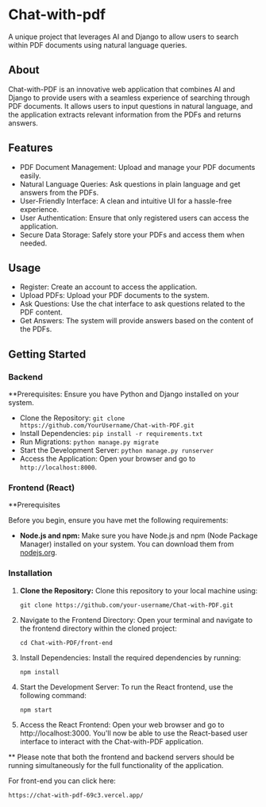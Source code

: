 # Chat-with-pdf

A unique project that leverages AI and Django to allow users to search within PDF documents using natural language queries. 

## About
Chat-with-PDF is an innovative web application that combines AI and Django to provide users with a seamless experience of searching through PDF documents. It allows users to input questions in natural language, and the application extracts relevant information from the PDFs and returns answers.

## Features
- PDF Document Management: Upload and manage your PDF documents easily.
- Natural Language Queries: Ask questions in plain language and get answers from the PDFs.
- User-Friendly Interface: A clean and intuitive UI for a hassle-free experience.
- User Authentication: Ensure that only registered users can access the application.
- Secure Data Storage: Safely store your PDFs and access them when needed.


## Usage
- Register: Create an account to access the application.
- Upload PDFs: Upload your PDF documents to the system.
- Ask Questions: Use the chat interface to ask questions related to the PDF content.
- Get Answers: The system will provide answers based on the content of the PDFs.


## Getting Started
### Backend
  **Prerequisites: Ensure you have Python and Django installed on your system.
  - Clone the Repository: `git clone https://github.com/YourUsername/Chat-with-PDF.git`
  - Install Dependencies: `pip install -r requirements.txt`
  - Run Migrations: `python manage.py migrate`
  - Start the Development Server: `python manage.py runserver`
  - Access the Application: Open your browser and go to `http://localhost:8000`.


### Frontend (React)

**Prerequisites

Before you begin, ensure you have met the following requirements:

- **Node.js and npm:** Make sure you have Node.js and npm (Node Package Manager) installed on your system. You can download them from [nodejs.org](https://nodejs.org/).

### Installation

1. **Clone the Repository:** Clone this repository to your local machine using:

   ```shell
   git clone https://github.com/your-username/Chat-with-PDF.git

2. Navigate to the Frontend Directory: Open your terminal and navigate to the frontend directory within the cloned project:

   ```shell
   cd Chat-with-PDF/front-end
3. Install Dependencies: Install the required dependencies by running:
   ```shell
   npm install
4. Start the Development Server: To run the React frontend, use the following command:
   ```shell
   npm start   

5. Access the React Frontend: Open your web browser and go to http://localhost:3000. You'll now be able to use the React-based user interface to interact with the Chat-with-PDF application.

** Please note that both the frontend and backend servers should be running simultaneously for the full functionality of the application.   

For front-end you can click here:
```shell
https://chat-with-pdf-69c3.vercel.app/
